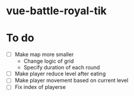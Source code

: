 # vue-battle-royal-tik

# To do
- [ ] Make map more smaller
    - Change logic of grid
    - Specify duration of each round
- [ ] Make player reduce level after eating
- [ ] Make player movement based on current level
- [ ] Fix index of playerse
